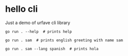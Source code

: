 # hello cli

Just a demo of urfave cli library

``
go run . --help  # prints help
``

``
go run . sam  # prints english greeting with name sam
``

``
go run . sam --lang spanish  # prints hola
``
